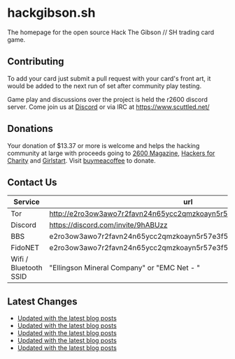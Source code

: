 # hackgibson.sh
The homepage for the open source Hack The Gibson // SH trading card game.


## Contributing

To add your card just submit a pull request with your card's front art, it would be added to the next run of set after community play testing.

Game play and discussions over the project is held the r2600 discord server. Come join us at [Discord](https://discord.com/invite/9hABUzz) or via IRC at https://www.scuttled.net/


## Donations

Your donation of $13.37 or more is welcome and helps the hacking community at large with proceeds going to [2600 Magazine](https://2600.com/), [Hackers for Charity](https://hackersforcharity.org) and [Girlstart](https://girlstart.org).  Visit [buymeacoffee](https://www.buymeacoffee.com/hackgibson.sh) to donate.


## Contact Us

Service | url
-|-
Tor | http://e2ro3ow3awo7r2favn24n65ycc2qmzkoayn5r57e3f56nvjwdcgg32ad.onion
Discord | https://discord.com/invite/9hABUzz
BBS | e2ro3ow3awo7r2favn24n65ycc2qmzkoayn5r57e3f56nvjwdcgg32ad.onion:23
FidoNET | e2ro3ow3awo7r2favn24n65ycc2qmzkoayn5r57e3f56nvjwdcgg32ad.onion:24554
Wifi / Bluetooth SSID | "Ellingson Mineral Company" or "EMC Net - <fidonet address>"

## Latest Changes
<!-- BLOG-POST-LIST:START -->
- [Updated with the latest blog posts](https://github.com/DFW2600/hackgibson.sh/commit/882877c4f08c6ac9638257a55a33a17b3fc433ec)
- [Updated with the latest blog posts](https://github.com/DFW2600/hackgibson.sh/commit/5aff89adc17bdb3bb6190fd175a8228a38ae825b)
- [Updated with the latest blog posts](https://github.com/DFW2600/hackgibson.sh/commit/011feedabb37b49c03a23ccb0c218433cfb0e0a4)
- [Updated with the latest blog posts](https://github.com/DFW2600/hackgibson.sh/commit/5068e9345ed40ab9174e5f17029f7ab93f9382fd)
- [Updated with the latest blog posts](https://github.com/DFW2600/hackgibson.sh/commit/f6904a1eedb4c97c22767b50e0d6a19b3c2898d8)
<!-- BLOG-POST-LIST:END -->
